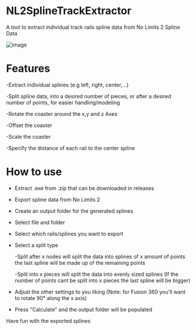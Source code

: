 # NL2SplineTrackExtractor
A tool to extract individual track rails spline data from No Limits 2 Spline Data

![image](https://user-images.githubusercontent.com/109047611/210702032-1377828b-f68e-45d1-bf02-2b3f65079384.png)

# Features
  -Extract individual splines (e.g left, right, center,...)
  
  -Split spline data, into a desired number of pieces, or after a desired number of points, for easier handling/modeling
  
  -Rotate the coaster around the x,y and z Axes
 
  -Offset the coaster
  
  -Scale the coaster
  
  -Specify the distance of each rail to the center spline
 
 # How to use
  - Extract .exe from .zip that can be downloaded in releases
 
  - Export spline data from No Limits 2
  
  - Create an output folder for the generated splines
  
  - Select file and folder
  
  - Select which rails/splines you want to export
  
  - Select a split type
      
      -Split after x nodes will split the data into splines of x amount of points the last spline will be made up of the remaining points
      
      -Split into x pieces will split the data into evenly sized splines (If the number of points cant be split into x pieces the last spline will be bigger)
  
  - Adjust the other settings to you liking (Note: for Fusion 360 you'll want to rotate 90° along the x axis)
  
  - Press "Calculate" and the output folder will be populated
 
  Have fun with the exported splines
